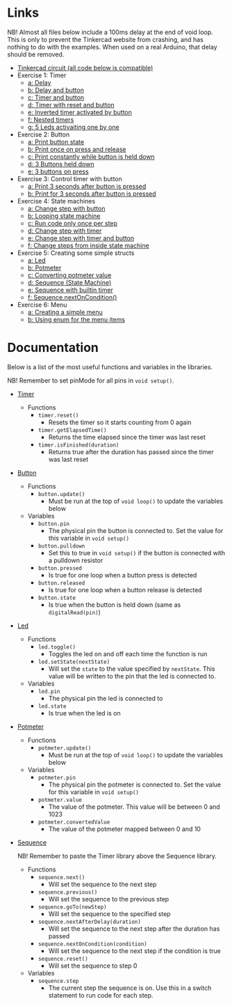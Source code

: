 # Links
NB! Almost all files below include a 100ms delay at the end of void loop. This is only to prevent the Tinkercad website from crashing, and has nothing to do with the examples. When used on a real Arduino, that delay should be removed.

- [Tinkercad circuit (all code below is compatible)](https://www.tinkercad.com/things/b48GpZnqZP3)
- Exercise 1: Timer
    - [a: Delay](./Exercises/1a/1a.ino)
    - [b: Delay and button](./Exercises/1b/1b.ino)
    - [c: Timer and button](./Exercises/1c/1c.ino)
    - [d: Timer with reset and button](./Exercises/1d/1d.ino)
    - [e: Inverted timer activated by button](./Exercises/1e/1e.ino)
    - [f: Nested timers](./Exercises/1f/1f.ino)
    - [g: 5 Leds activaiting one by one](./Exercises/1g/1g.ino)
- Exercise 2: Button
    - [a: Print button state](./Exercises/2a/2a.ino)
    - [b: Print once on press and release](./Exercises/2b/2b.ino)
    - [c: Print constantly while button is held down](./Exercises/2c/2c.ino)
    - [d: 3 Buttons held down](./Exercises/2d/2d.ino)
    - [e: 3 buttons on press](./Exercises/2e/2e.ino)
- Exercise 3: Control timer with button
    - [a: Print 3 seconds after button is pressed](./Exercises/3a/3a.ino)
    - [b: Print for 3 seconds after button is pressed](./Exercises/3b/3b.ino)
- Exercise 4: State machines
    - [a: Change step with button](./Exercises/4a/4a.ino)
    - [b: Looping state machine](./Exercises/4b/4b.ino)
    - [c: Run code only once per step](./Exercises/4c/4c.ino)
    - [d: Change step with timer](./Exercises/4d/4d.ino)
    - [e: Change step with timer and button](./Exercises/4e/4e.ino)
    - [f: Change steps from inside state machine](./Exercises/4f/4f.ino)
- Exercise 5: Creating some simple structs
    - [a: Led](./Exercises/5a/5a.ino)
    - [b: Potmeter](./Exercises/5b/5b.ino)
    - [c: Converting potmeter value](./Exercises/5c/5c.ino)
    - [d: Sequence (State Machine)](./Exercises/5d/5d.ino)
    - [e: Sequence with builtin timer](./Exercises/5e/5e.ino)
    - [f: Sequence.nextOnCondition()](./Exercises/5f/5f.ino)
- Exercise 6: Menu
    - [a: Creating a simple menu](./Exercises/6a/6a.ino)
    - [b: Using enum for the menu items](./Exercises/6b/6b.ino)

# Documentation
Below is a list of the most useful functions and variables in the libraries.

NB! Remember to set pinMode for all pins in ```void setup()```.

- [Timer](./Libraries/Timer/Timer.ino)
    - Functions
        - ```timer.reset()```
            - Resets the timer so it starts counting from 0 again
        - ```timer.getElapsedTime()```
            - Returns the time elapsed since the timer was last reset
        - ```timer.isFinished(duration)```
            - Returns true after the duration has passed since the timer was last reset
- [Button](./Libraries/Button/Button.ino)
    - Functions
        - ```button.update()```
            - Must be run at the top of ```void loop()``` to update the variables below
    - Variables
        - ```button.pin```
            - The physical pin the button is connected to. Set the value for this variable in ```void setup()```
        - ```button.pulldown```
            - Set this to true in ```void setup()``` if the button is connected with a pulldown resistor
        - ```button.pressed```
            - Is true for one loop when a button press is detected
        - ```button.released```
            - Is true for one loop when a button release is detected
        - ```button.state```
            - Is true when the button is held down (same as ```digitalRead(pin)```)
- [Led](./Libraries/Led/Led.ino)
    - Functions
        - ```led.toggle()```
            - Toggles the led on and off each time the function is run
        - ```led.setState(nextState)```
            - Will set the ```state``` to the value specified by ```nextState```. This value will be written to the pin that the led is connected to.
    - Variables
        - ```led.pin```
            - The physical pin the led is connected to
        - ```led.state```
            - Is true when the led is on
- [Potmeter](./Libraries/Potmeter/Potmeter.ino)
    - Functions
        - ```potmeter.update()```
            - Must be run at the top of ```void loop()``` to update the variables below
    - Variables
        - ```potmeter.pin```
            - The physical pin the potmeter is connected to. Set the value for this variable in ```void setup()```
        - ```potmeter.value```
            - The value of the potmeter. 
        This value will be between 0 and 1023
        - ```potmeter.convertedValue```
            - The value of the potmeter mapped between 0 and 10
- [Sequence](./Libraries/Sequence/Sequence.ino)
    
    NB! Remember to paste the Timer library above the Sequence library.
    - Functions
        - ```sequence.next()```
            - Will set the sequence to the next step
        - ```sequence.previous()```
            - Will set the sequence to the previous step
        - ```sequence.goTo(newStep)```
            - Will set the sequence to the specified step
        - ```sequence.nextAfterDelay(duration)```
            - Will set the sequence to the next step after the duration has passed
        - ```sequence.nextOnCondition(condition)```
            - Will set the sequence to the next step if the condition is true
        - ```sequence.reset()```
            - Will set the sequence to step 0
    - Variables
        - ```sequence.step```
            - The current step the sequence is on. Use this in a switch statement to run code for each step.